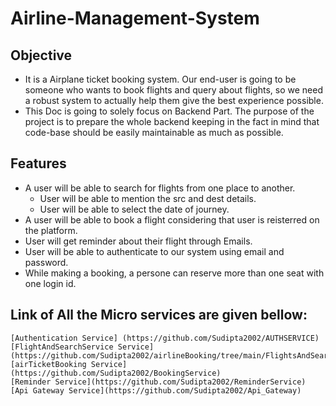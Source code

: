 # Airline-Management-System

## Objective
  - It is a Airplane ticket booking system. Our end-user is going to be someone who wants to book flights and query about flights, so we need a robust system to actually help them give the best experience possible.
  - This Doc is going to solely focus on Backend Part. The purpose of the project is to prepare the whole backend keeping in the fact in mind that code-base should be easily maintainable as much as possible.
 
## Features
  - A user will be able to search for flights from one place to another.
    - User will be able to mention the src and dest details.
    - User will be able to select the date of journey.
  - A user will be able to book a flight considering that user is reisterred on the platform.
  - User will get reminder about their flight through Emails.
  - User will be able to authenticate to our system using email and password.
  - While making a booking, a persone can reserve more than one seat with one login id.
 
 ## Link of All the Micro services are given bellow:
 
    [Authentication Service] (https://github.com/Sudipta2002/AUTHSERVICE)
    [FlightAndSearchService Service](https://github.com/Sudipta2002/airlineBooking/tree/main/FlightsAndSearch)
    [airTicketBooking Service](https://github.com/Sudipta2002/BookingService)
    [Reminder Service](https://github.com/Sudipta2002/ReminderService)
    [Api Gateway Service](https://github.com/Sudipta2002/Api_Gateway)
   
